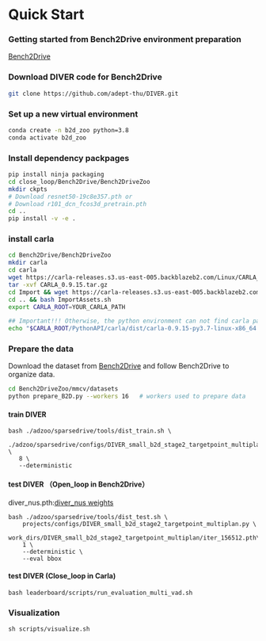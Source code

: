 # Quick Start

### Getting started from Bench2Drive environment preparation
[Bench2Drive](https://github.com/Thinklab-SJTU/Bench2Drive)

### Download DIVER code for Bench2Drive
```bash
git clone https://github.com/adept-thu/DIVER.git
```

### Set up a new virtual environment
```bash
conda create -n b2d_zoo python=3.8
conda activate b2d_zoo
```

### Install dependency packpages
```bash
pip install ninja packaging
cd close_loop/Bench2Drive/Bench2DriveZoo
mkdir ckpts
# Download resnet50-19c8e357.pth or
# Download r101_dcn_fcos3d_pretrain.pth
cd ..
pip install -v -e .
```

### install carla
```bash
cd Bench2Drive/Bench2DriveZoo
mkdir carla
cd carla
wget https://carla-releases.s3.us-east-005.backblazeb2.com/Linux/CARLA_0.9.15.tar.gz
tar -xvf CARLA_0.9.15.tar.gz
cd Import && wget https://carla-releases.s3.us-east-005.backblazeb2.com/Linux/AdditionalMaps_0.9.15.tar.gz
cd .. && bash ImportAssets.sh
export CARLA_ROOT=YOUR_CARLA_PATH

## Important!!! Otherwise, the python environment can not find carla package
echo "$CARLA_ROOT/PythonAPI/carla/dist/carla-0.9.15-py3.7-linux-x86_64.egg" >> YOUR_CONDA_PATH/envs/YOUR_CONDA_ENV_NAME/lib/python3.8/site-packages/carla.pth # python 3.8 also works well, please set YOUR_CONDA_PATH and YOUR_CONDA_ENV_NAME
```

### Prepare the data
Download the dataset from [Bench2Drive](https://github.com/Thinklab-SJTU/Bench2Drive) and follow Bench2Drive to organize data.
```bash
cd Bench2DriveZoo/mmcv/datasets
python prepare_B2D.py --workers 16   # workers used to prepare data
```

####  train DIVER 
```
bash ./adzoo/sparsedrive/tools/dist_train.sh \
   ./adzoo/sparsedrive/configs/DIVER_small_b2d_stage2_targetpoint_multiplan.py \
   8 \
   --deterministic
```

####  test DIVER （Open_loop in Bench2Drive）
diver_nus.pth:[diver_nus weights](https://huggingface.co/ZI-YING/DIVER_Bench2Drive/blob/main/iter_156512.pth)
```
bash ./adzoo/sparsedrive/tools/dist_test.sh \
    projects/configs/DIVER_small_b2d_stage2_targetpoint_multiplan.py \
    work_dirs/DIVER_small_b2d_stage2_targetpoint_multiplan/iter_156512.pth\
    1 \
    --deterministic \
    --eval bbox
```
####  test DIVER (Close_loop in Carla)
```
bash leaderboard/scripts/run_evaluation_multi_vad.sh
```
### Visualization
```
sh scripts/visualize.sh
```


